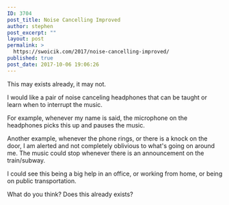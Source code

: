 ```yaml
---
ID: 3704
post_title: Noise Cancelling Improved
author: stephen
post_excerpt: ""
layout: post
permalink: >
  https://swoicik.com/2017/noise-cancelling-improved/
published: true
post_date: 2017-10-06 19:06:26
---
```

This may exists already, it may not.

I would like a pair of noise canceling headphones that can be taught or learn when to interrupt the music.

For example, whenever my name is said, the microphone on the headphones picks this up and pauses the music.

Another example, whenever the phone rings, or there is a knock on the door, I am alerted and not completely oblivious to what's going on around me. The music could stop whenever there is an announcement on the train/subway.

I could see this being a big help in an office, or working from home, or being on public transportation.

What do you think? Does this already exists?